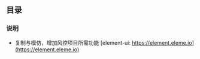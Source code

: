 ## 目录

### 说明
- 复制与模仿，增加风控项目所需功能 [element-ui: https://element.eleme.io](https://element.eleme.io)





